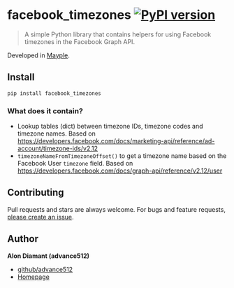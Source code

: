 # facebook_timezones [![PyPI version](https://badge.fury.io/py/facebook-timezones.svg)](https://badge.fury.io/py/facebook-timezones)

> A simple Python library that contains helpers for using Facebook timezones in the Facebook Graph API.

Developed in [Mayple](https://www.mayple.com).

## Install

```
pip install facebook_timezones
```

### What does it contain?

* Lookup tables (dict) between timezone IDs, timezone codes and timezone names.
  Based on https://developers.facebook.com/docs/marketing-api/reference/ad-account/timezone-ids/v2.12
* `timezoneNameFromTimezoneOffset()` to get a timezone name based on the Facebook User `timezone` field.
  Based on https://developers.facebook.com/docs/graph-api/reference/v2.12/user

## Contributing

Pull requests and stars are always welcome. For bugs and feature requests, [please create an issue](https://github.com/mayple/facebook_timezones/issues/new).

## Author

**Alon Diamant (advance512)**

* [github/advance512](https://github.com/advance512)
* [Homepage](http://www.alondiamant.com)
